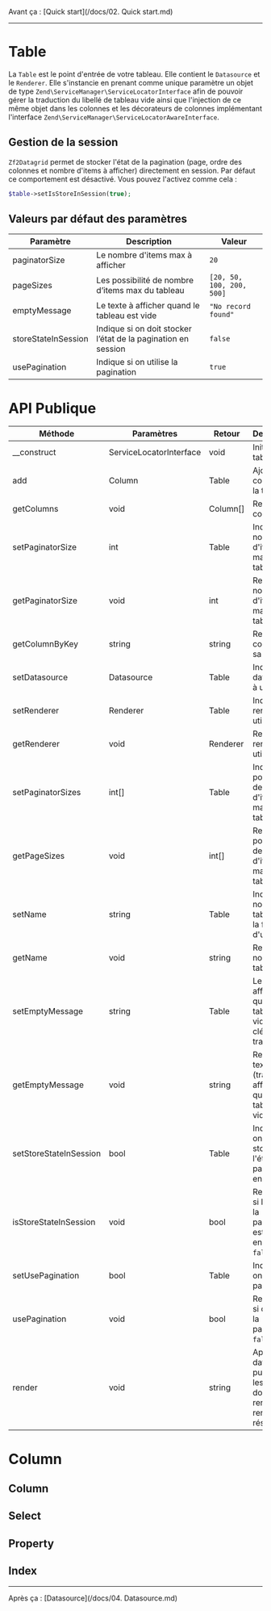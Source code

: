 Avant ça : [Quick start](/docs/02. Quick start.md)

---

# Table

La ```Table``` est le point d'entrée de votre tableau. Elle contient le ```Datasource``` et le ```Renderer```. Elle s'instancie en prenant comme unique paramètre un objet de type ```Zend\ServiceManager\ServiceLocatorInterface``` afin de pouvoir gérer la traduction du libellé de tableau vide ainsi que l'injection de ce même objet dans les colonnes et les décorateurs de colonnes implémentant l'interface ```Zend\ServiceManager\ServiceLocatorAwareInterface```.

## Gestion de la session

```Zf2Datagrid``` permet de stocker l'état de la pagination (page, ordre des colonnes et nombre d'items à afficher) directement en session. Par défaut ce comportement est désactivé. Vous pouvez l'activez comme cela :

```php
$table->setIsStoreInSession(true);
```

## Valeurs par défaut des paramètres

| Paramètre | Description | Valeur |
|-----------|-------------|--------|
| paginatorSize | Le nombre d'items max à afficher | `20` |
| pageSizes | Les possibilité de nombre d’items max du tableau | `[20, 50, 100, 200, 500]` |
| emptyMessage | Le texte à afficher quand le tableau est vide | `"No record found"` |
| storeStateInSession | Indique si on doit stocker l’état de la pagination en session | `false` |
| usePagination | Indique si on utilise la pagination | `true` |

# API Publique

| Méthode | Paramètres | Retour | Description |
|---------|------------|--------|-------------|
|\__construct|ServiceLocatorInterface|void|Initialise la table|
|add|Column|Table|Ajoute une colonne à la table|
|getColumns|void|Column[]|Renvoi les colonnes|
|setPaginatorSize|int|Table|Indique le nombre d'items max du tableau|
|getPaginatorSize|void|int|Renvoi le nombre d'items max du tableau|
|getColumnByKey|string|string|Renvoi une colonne par sa clé|
|setDatasource|Datasource|Table|Indique le datasource à utiliser|
|setRenderer|Renderer|Table|Indique le renderer à utiliser|
|getRenderer|void|Renderer|Renvoi le renderer utilisé|
|setPaginatorSizes|int[]|Table|Indique les possibilité de nombre d'items max du tableau|
|getPageSizes|void|int[]|Renvoi les possibilité de nombre d'items max du tableau|
|setName|string|Table|Indique le nom de la table (sous la forme d'un slug)|
|getName|void|string|Renvoi le nom de la table|
|setEmptyMessage|string|Table|Le texte à afficher quand le tableau est vide (ou sa clé de traduction)|
|getEmptyMessage|void|string|Renvoi le texte (traduit) à afficher quand le tableau est vide|
|setStoreStateInSession|bool|Table|Indique si on doit stocker l'état de la pagination en session|
|isStoreStateInSession|void|bool|Renvoi ```true``` si l'état de la pagination est stockée en session, ```false``` sinon|
|setUsePagination|bool|Table|Indique si on utilise la pagination|
|usePagination|void|bool|Renvoi ```true``` si on utilise la pagination, ```false``` sinon|
|render|void|string|Appelle le datasource puis passe les données au renderer et renvoi le résultat|

# Column

## Column

## Select

## Property

## Index

---
Après ça : [Datasource](/docs/04. Datasource.md)